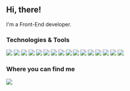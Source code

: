 ## Hi, there!

  I'm a Front-End developer.
  

### Technologies & Tools

![](https://img.shields.io/badge/OS-Linux-informational?style=flat&logo=linux&logoColor=white&color=2bbc8a) ![](https://img.shields.io/badge/Editor-VSCode-informational?style=flat&logo=visual-studio-code&logoColor=white&color=2bbc8a) ![](https://img.shields.io/badge/Code-JavaScript-informational?style=flat&logo=javascript&logoColor=white&color=2bbc8a) ![](https://img.shields.io/badge/Code-ReactJS-informational?style=flat&logo=react&logoColor=white&color=2bbc8a) ![](https://img.shields.io/badge/Code-VueJS-informational?style=flat&logo=vue.js&logoColor=white&color=2bbc8a) ![](https://img.shields.io/badge/Code-AngularJS-informational?style=flat&logo=angular&logoColor=white&color=2bbc8a) ![](https://img.shields.io/badge/Code-PHP-informational?style=flat&logo=php&logoColor=white&color=2bbc8a) ![](https://img.shields.io/badge/Code-Laravel-informational?style=flat&logo=laravel&logoColor=white&color=2bbc8a) ![](https://img.shields.io/badge/Code-CakePHP-informational?style=flat&logo=cakephp&logoColor=white&color=2bbc8a) ![](https://img.shields.io/badge/Tools-Docker-informational?style=flat&logo=docker&logoColor=white&color=2bbc8a) ![](https://img.shields.io/badge/Style-CSS-informational?style=flat&logo=css3&logoColor=white&color=2bbc8a) ![](https://img.shields.io/badge/Style-SASS-informational?style=flat&logo=sass&logoColor=white&color=2bbc8a) ![](https://img.shields.io/badge/Style-Styled&nbsp;Components-informational?style=flat&logo=styled-components&logoColor=white&color=2bbc8a) ![](https://img.shields.io/badge/Pattern-BEM-informational?style=flat&logo=pattern&logoColor=white&color=2bbc8a) ![](https://img.shields.io/badge/Pattern-OOCSS-informational?style=flat&logo=pattern&logoColor=white&color=2bbc8a) ![](https://img.shields.io/badge/Pattern-SMACSS-informational?style=flat&logo=pattern&logoColor=white&color=2bbc8a) 


### Where you can find me

[![](https://img.shields.io/badge/-LinkedIn-informational?style=for-the-badge&logo=&logoColor=white&color=2bbc8a)][1]

<!-- Links to social media accounts -->
[1]: https://www.linkedin.com/in/renata-andrade-525a76150/

<!--
**Renataandrade/Renataandrade** is a ✨ _special_ ✨ repository because its `README.md` (this file) appears on your GitHub profile.

Here are some ideas to get you started:

- 🔭 I’m currently working on ...
- 🌱 I’m currently learning ...
- 👯 I’m looking to collaborate on ...
- 🤔 I’m looking for help with ...
- 💬 Ask me about ...
- 📫 How to reach me: ...
- 😄 Pronouns: ...
- ⚡ Fun fact: ...
-->

